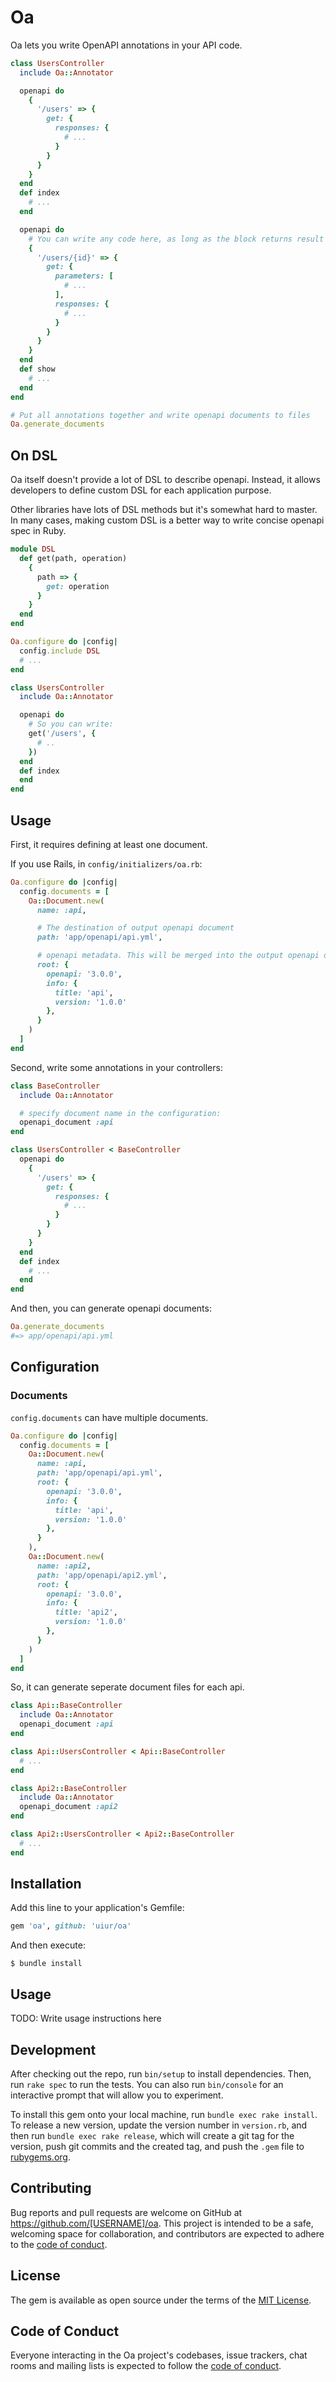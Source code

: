 # Oa

Oa lets you write OpenAPI annotations in your API code.

```ruby
class UsersController
  include Oa::Annotator

  openapi do
    {
      '/users' => {
        get: {
          responses: {
            # ...
          }
        }
      }
    }
  end
  def index
    # ...
  end

  openapi do
    # You can write any code here, as long as the block returns result as hash.
    {
      '/users/{id}' => {
        get: {
          parameters: [
            # ...
          ],
          responses: {
            # ...
          }
        }
      }
    }
  end
  def show
    # ...
  end
end

# Put all annotations together and write openapi documents to files
Oa.generate_documents
```

## On DSL

Oa itself doesn't provide a lot of DSL to describe openapi. Instead, it allows developers to define custom DSL for each application purpose.

Other libraries have lots of DSL methods but it's somewhat hard to master. In many cases, making custom DSL is a better way to write concise openapi spec in Ruby.

```ruby
module DSL
  def get(path, operation)
    {
      path => {
        get: operation
      }
    }
  end
end

Oa.configure do |config|
  config.include DSL
  # ...
end

class UsersController
  include Oa::Annotator

  openapi do
    # So you can write:
    get('/users', {
      # ..
    })
  end
  def index
  end
end
```

## Usage

First, it requires defining at least one document.

If you use Rails, in `config/initializers/oa.rb`:

```ruby
Oa.configure do |config|
  config.documents = [
    Oa::Document.new(
      name: :api,

      # The destination of output openapi document
      path: 'app/openapi/api.yml',

      # openapi metadata. This will be merged into the output openapi document.
      root: {
        openapi: '3.0.0',
        info: {
          title: 'api',
          version: '1.0.0'
        },
      }
    )
  ]
end
```

Second, write some annotations in your controllers:

```ruby
class BaseController
  include Oa::Annotator

  # specify document name in the configuration:
  openapi_document :api
end

class UsersController < BaseController
  openapi do
    {
      '/users' => {
        get: {
          responses: {
            # ...
          }
        }
      }
    }
  end
  def index
    # ...
  end
end
```

And then, you can generate openapi documents:

```ruby
Oa.generate_documents
#=> app/openapi/api.yml
```

## Configuration

### Documents

`config.documents` can have multiple documents.

```ruby
Oa.configure do |config|
  config.documents = [
    Oa::Document.new(
      name: :api,
      path: 'app/openapi/api.yml',
      root: {
        openapi: '3.0.0',
        info: {
          title: 'api',
          version: '1.0.0'
        },
      }
    ),
    Oa::Document.new(
      name: :api2,
      path: 'app/openapi/api2.yml',
      root: {
        openapi: '3.0.0',
        info: {
          title: 'api2',
          version: '1.0.0'
        },
      }
    )
  ]
end
```

So, it can generate seperate document files for each api.

```ruby
class Api::BaseController
  include Oa::Annotator
  openapi_document :api
end

class Api::UsersController < Api::BaseController
  # ...
end

class Api2::BaseController
  include Oa::Annotator
  openapi_document :api2
end

class Api2::UsersController < Api2::BaseController
  # ...
end
```



## Installation

Add this line to your application's Gemfile:

```ruby
gem 'oa', github: 'uiur/oa'
```

And then execute:

    $ bundle install

## Usage

TODO: Write usage instructions here

## Development

After checking out the repo, run `bin/setup` to install dependencies. Then, run `rake spec` to run the tests. You can also run `bin/console` for an interactive prompt that will allow you to experiment.

To install this gem onto your local machine, run `bundle exec rake install`. To release a new version, update the version number in `version.rb`, and then run `bundle exec rake release`, which will create a git tag for the version, push git commits and the created tag, and push the `.gem` file to [rubygems.org](https://rubygems.org).

## Contributing

Bug reports and pull requests are welcome on GitHub at https://github.com/[USERNAME]/oa. This project is intended to be a safe, welcoming space for collaboration, and contributors are expected to adhere to the [code of conduct](https://github.com/[USERNAME]/oa/blob/main/CODE_OF_CONDUCT.md).

## License

The gem is available as open source under the terms of the [MIT License](https://opensource.org/licenses/MIT).

## Code of Conduct

Everyone interacting in the Oa project's codebases, issue trackers, chat rooms and mailing lists is expected to follow the [code of conduct](https://github.com/[USERNAME]/oa/blob/main/CODE_OF_CONDUCT.md).
